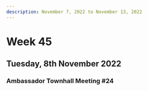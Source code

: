 ```yaml
---
description: November 7, 2022 to November 13, 2022
---
```


# Week 45

## Tuesday, 8th November 2022

### Ambassador Townhall Meeting #24
